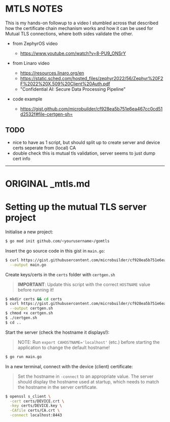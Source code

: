 # MTLS NOTES

This is my hands-on followup to a video I stumbled across that described how the certificate chain mechanism works and how it can be used for Mutual TLS connections, where both sides validate the other.

- from ZephyrOS video
    - https://www.youtube.com/watch?v=8-PU9_ONSrY
- from Linaro video
    - https://resources.linaro.org/en
    - https://static.sched.com/hosted_files/zephyr2022/56/Zephyr%20F2F%2022%20X.509%20Client%20Auth.pdf
    - "Confidential AI: Secure Data Processing Pipeline"

- code example
    - https://gist.github.com/microbuilder/cf928ea5b751e6ea467cc0cd51d2532f#file-certgen-sh=

## TODO
- nice to have as 1 script, but should split up to create server and device certs seperate from (local) CA
- double check this is mutual tls validation, server seems to just dump cert info

<hr>

# ORIGINAL _mtls.md

# Setting up the mutual TLS server project

Initialise a new project:

```bash
$ go mod init github.com/<yourusername>/gomtls
```

Insert the go source code in this gist in `main.go`:

```bash
$ curl https://gist.githubusercontent.com/microbuilder/cf928ea5b751e6ea467cc0cd51d2532f/raw/main.go \
  --output main.go
```

Create keys/certs in the `certs` folder with `certgen.sh`

> **IMPORTANT**: Update this script with the correct `HOSTNAME` value before running it!

```bash
$ mkdir certs && cd certs
$ curl https://gist.githubusercontent.com/microbuilder/cf928ea5b751e6ea467cc0cd51d2532f/raw/certgen.sh \
  --output certgen.sh 
$ chmod +x certgen.sh
$ ./certgen.sh
$ cd ..
```

Start the server (check the hostname it displays!):

> NOTE: Run `export CAHOSTNAME='localhost'` (etc.) before starting
> the application to change the default hostname!

```bash
$ go run main.go
```

In a new terminal, connect with the device (client) certificate:

> Set the hostname in `-connect` to an appropriate value.
> The server should display the hostname used at startup,
> which needs to match the hostname in the server certificate.

```bash
$ openssl s_client \
  -cert certs/DEVICE.crt \
  -key certs/DEVICE.key \
  -CAfile certs/CA.crt \
  -connect localhost:8443
```
